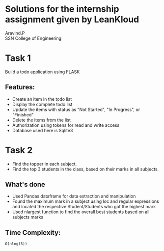 # Solutions for the internship assignment given by LeanKloud
Aravind.P <br>
SSN College of Engineering

# Task 1
Build a todo application using FLASK
## Features:

  * Create an item in the todo list
  * Display the complete todo list
  * Update the items with status as "Not Started", "In Progress", or "Finished"
  * Delete the items from the list
  * Authorization using tokens for read and write access
  * Database used here is Sqlite3
#  Task 2
  * Find the topper in each subject.
  * Find the top 3 students in the class, based on their marks in all subjects.
## What's done
  * Used Pandas dataframe for data extraction and manipulation
  * Found the maximum mark in a subject using loc and regular expressions and located the respective Student/Students who got the highest mark
  * Used nlargest function to find the overall best students based on all subjects marks
 ## Time Complexity:
    O(nlog(3))
 
       


